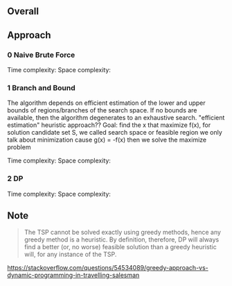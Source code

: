 ## Overall

## Approach


### 0 Naive Brute Force
Time complexity:
Space complexity:


### 1 Branch and Bound
The algorithm depends on efficient estimation of the lower and upper bounds of regions/branches of the search space. If no bounds are available, then the algorithm degenerates to an exhaustive search.
"efficient estimation" heuristic approach??
Goal: find the x that maximize f(x), for solution candidate set S, we called search space or feasible region
we only talk about minimization cause g(x) = -f(x) then we solve the maximize problem 


Time complexity:
Space complexity:


### 2 DP
Time complexity:
Space complexity:


## Note
> The TSP cannot be solved exactly using greedy methods, hence any greedy method is a heuristic. By definition, therefore, DP will always find a better (or, no worse) feasible solution than a greedy heuristic will, for any instance of the TSP.

https://stackoverflow.com/questions/54534089/greedy-approach-vs-dynamic-programming-in-travelling-salesman
